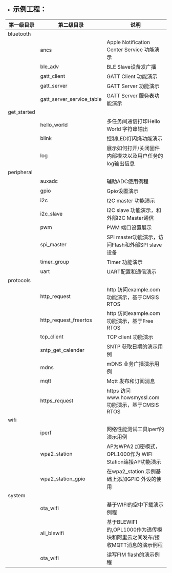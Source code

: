 - ## 示例工程：

| **第一级目录** | **第二级目录**            | **说明**                                                     |
| -------------- | ------------------------- | ------------------------------------------------------------ |
| bluetooth      |                           |                                                              |
|                | ancs                      | Apple   Notification Center Service  功能演示                |
|                | ble_adv                   | BLE  Slave设备发广播                                         |
|                | gatt_client               | GATT   Client 功能演示                                       |
|                | gatt_server               | GATT   Server 功能演示                                       |
|                | gatt_server_service_table | GATT   Server 服务表功能演示                                 |
| get_started    |                           |                                                              |
|                | hello_world               | 多任务间通信打印Hello   World 字符串输出                     |
|                | blink                     | 控制LED灯闪烁功能演示                                        |
|                | log                       | 展示如何打开/关闭固件内部模块以及用户任务的log输出信息       |
| peripheral     |                           |                                                              |
|                | auxadc                    | 辅助ADC使用例程                                              |
|                | gpio                      | Gpio设置演示                                                 |
|                | i2c                       | I2C   master 功能演示                                        |
|                | i2c_slave                 | I2C   slave 功能演示，和外部I2C   Master通信                 |
|                | pwm                       | PWM   端口设置展示                                           |
|                | spi_master                | SPI   master功能演示，访问Flash和外部SPI   slave设备         |
|                | timer_group               | Timer   功能演示                                             |
|                | uart                      | UART配置和通信演示                                           |
| protocols      |                           |                                                              |
|                | http_request              | http   访问example.com功能演示，基于CMSIS   RTOS             |
|                | http_request_freertos     | http   访问example.com功能演示，基于Free   RTOS              |
|                | tcp_client                | TCP   client 功能演示                                        |
|                | sntp_get_calender         | SNTP   获取日期的演示用例                                    |
|                | mdns                      | mDNS 业务广播演示用例                                        |
|                | mqtt                      | Mqtt 发布和订阅消息                                          |
|                | https_request             | https   访问www.howsmyssl.com功能演示，基于CMSIS   RTOS      |
| wifi           |                           |                                                              |
|                | iperf                     | 网络性能测试工具iperf的演示用例                              |
|                | wpa2_station              | AP为WPA2   加密模式，OPL1000作为   WIFI Station连接AP功能演示 |
|                | wpa2_station_gpio         | 在wpa2_station   示例基础上添加GPIO   外设的使用             |
| system         |                           |                                                              |
|                | ota_wifi                  | 基于WIFI的空中下载演示例程                                   |
|                | ali_blewifi               | 基于BLEWIFI的,OPL1000作为透传模块和阿里云之间发布/接收MQTT消息的演示例程 |
|                | ota_wifi                  | 读写FIM flash的演示例程                                      |